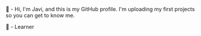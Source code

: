 👋 - Hi, I'm Javi, and this is my GitHub profile. I'm uploading my first projects so you can get to know me.

💼 - Learner
